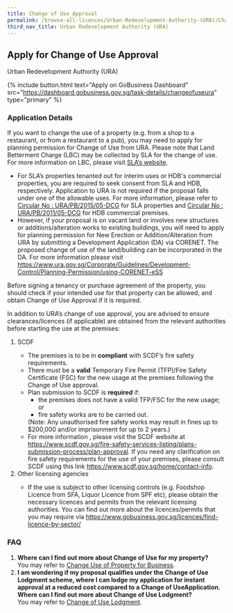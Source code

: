 ```yaml
---
title: Change of Use Approval
permalink: /browse-all-licences/Urban-Redevelopment-Authority-(URA)/Change-of-Use-Approval
third_nav_title: Urban Redevelopment Authority (URA)
---
```


## Apply for Change of Use Approval

Urban Redevelopment Authority (URA)

{% include button.html text="Apply on GoBusiness Dashboard" src="https://dashboard.gobusiness.gov.sg/task-details/changeofuseura" type="primary" %}

<H3>Application Details</H3>

<p>If you want to change the use of a property (e.g. from a shop to a restaurant, or from a restaurant to a pub), you may need to apply for planning permission for Change of Use from URA. Please note that Land Betterment Charge (LBC) may be collected by SLA for the change of use. For more information on LBC, please visit <a href="https://www.sla.gov.sg/properties/land-sales-and-lease-management/lease-management" target="_blank" rel="noopener">SLA’s website</a>.</p>
<ul>
<li>For SLA’s properties tenanted out for interim uses or HDB's commercial properties, you are required to seek consent from SLA and HDB, respectively. Application to URA is not required if the proposal falls under one of the allowable uses. For more information, please refer to <a href="https://www.ura.gov.sg/Corporate/Guidelines/Circulars/dc15-05" target="_blank" rel="noopener">Circular No : URA/PB/2015/05-DCG</a> for SLA properties and <a href="https://www.ura.gov.sg/Corporate/Guidelines/Circulars/dc11-05" target="_blank" rel="noopener">Circular No : URA/PB/2011/05-DCG</a> for HDB commercial premises.</li>
<li>However, if your proposal is on vacant land or involves new structures or additions/alteration works to existing buildings, you will need to apply for planning permission for New Erection or Addition/Alteration from URA by submitting a Development Application (DA) via CORENET.  The proposed change of use of the land/building can be incorporated in the DA. For more information please visit <a href="https://safe.menlosecurity.com/https:/www.ura.gov.sg/Corporate/Guidelines/Development-Control/Planning-Permission/using-CORENET-eSS" target="_blank" rel="noopener">https://www.ura.gov.sg/Corporate/Guidelines/Development-Control/Planning-Permission/using-CORENET-eSS</a></li>
</ul>
<p>Before signing a tenancy or purchase agreement of the property, you should check if your intended use for that property can be allowed, and obtain Change of Use Approval if it is required.</p>
<p>In addition to URA’s change of use approval, you are advised to ensure clearances/licences (if applicable) are obtained from the relevant authorities before starting the use at the premises:</p>
<ol>
    <li>SCDF</li>
        <ul>
            <li>The premises is to be in <strong>compliant</strong> with SCDF’s fire safety requirements.</li>
            <li>There must be a <strong>valid</strong> Temporary Fire Permit (TFP)/Fire Safety Certificate (FSC) for the new usage at the premises following the Change of Use approval.</li>
            <li>Plan submission to SCDF is <strong>required</strong> if:
                <ul>
                    <li>the premises does not have a valid TFP/FSC for the new usage; or</li>
                    <li>fire safety works are to be carried out.</li>
                </ul>
            (Note: Any unauthorised fire safety works may result in fines up to $200,000 and/or imprisonment for up to 2 years.)</li>
            <li>For more information , please visit the SCDF website at <a href="https://www.scdf.gov.sg/fire-safety-services-listing/plans-submission-process/plan-approval" target="_blank" rel="noopener">https://www.scdf.gov.sg/fire-safety-services-listing/plans-submission-process/plan-approval</a>. If you need any clarification on fire safety requirements for the use of your premises, please consult SCDF using this link <a href="https://www.scdf.gov.sg/home/contact-info" target="_blank" rel="noopener">https://www.scdf.gov.sg/home/contact-info</a>.</li>
        </ul>
    <li>Other licensing agencies</li>
        <ul>
            <li>If the use is subject to other licensing controls (e.g. Foodshop Licence from SFA, Liquor Licence from SPF etc), please obtain the necessary licences and permits from the relevant licensing authorities. You can find out more about the licences/permits that you may require via <a href="https://www.gobusiness.gov.sg/licences/find-licence-by-sector/" target="_blank" rel="noopener">https://www.gobusiness.gov.sg/licences/find-licence-by-sector/</a></li>
        </ul>
</ol>
<h3>FAQ</h3>
<ol>
<li><strong>Where can I find out more about Change of Use for my property?<br></strong>You may refer to <a href="https://www.ura.gov.sg/Corporate/Property/Business/Change-Use-of-Property-for-Business" target="_blank" rel="noopener">Change Use of Property for Business</a>.</li>
<li><strong>I am wondering if my proposal qualifies under the Change of Use Lodgment scheme, where I can lodge my application for instant approval at a reduced cost compared to a Change of UseApplication. Where can I find out more about Change of Use Lodgment?</strong><br>You may refer to <a href="https://www.ura.gov.sg/Corporate/Property/Business/Change-Use-of-Property-for-Business" target="_blank" rel="noopener">Change of Use Lodgment</a>.</li>
</ol>

